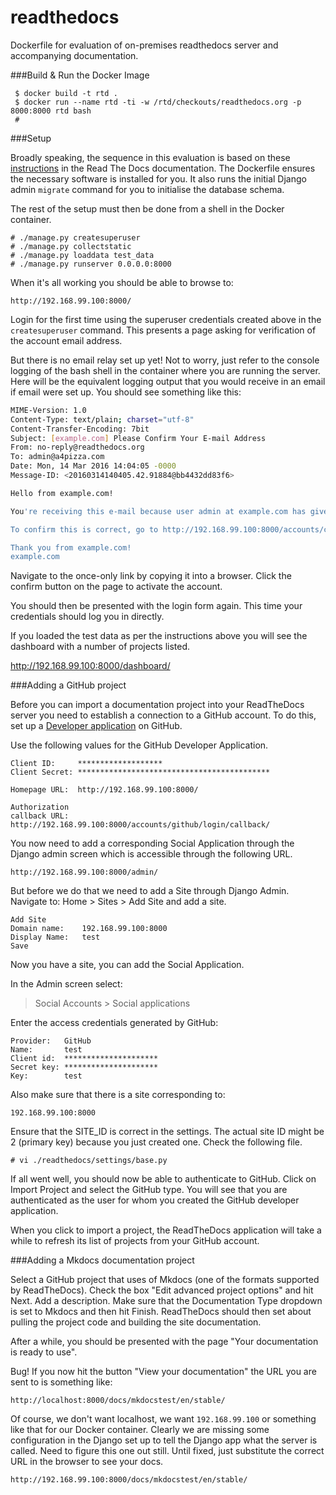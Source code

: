 readthedocs
===========

Dockerfile for evaluation of on-premises readthedocs server and accompanying documentation.

###Build & Run the Docker Image

     $ docker build -t rtd .
     $ docker run --name rtd -ti -w /rtd/checkouts/readthedocs.org -p 8000:8000 rtd bash
     #

###Setup

Broadly speaking, the sequence in this evaluation is based on these [instructions](http://docs.readthedocs.org/en/latest/install.html) in the Read The Docs documentation.  The Dockerfile ensures the necessary software is installed for you.  It also runs the initial Django admin `migrate` command for you to initialise the database schema.  

The rest of the setup must then be done from a shell in the Docker container.

    # ./manage.py createsuperuser
    # ./manage.py collectstatic
    # ./manage.py loaddata test_data
    # ./manage.py runserver 0.0.0.0:8000

When it's all working you should be able to browse to:

    http://192.168.99.100:8000/
    
Login for the first time using the superuser credentials created above in the `createsuperuser` command.  This presents a page asking for verification of the account email address.

But there is no email relay set up yet! Not to worry, just refer to the console logging of the bash shell in the container where you are running the server.  Here will be the equivalent logging output that you would receive in an email if email were set up.  You should see something like this:

```bash
MIME-Version: 1.0
Content-Type: text/plain; charset="utf-8"
Content-Transfer-Encoding: 7bit
Subject: [example.com] Please Confirm Your E-mail Address
From: no-reply@readthedocs.org
To: admin@a4pizza.com
Date: Mon, 14 Mar 2016 14:04:05 -0000
Message-ID: <20160314140405.42.91884@bb4432dd83f6>

Hello from example.com!

You're receiving this e-mail because user admin at example.com has given yours as an e-mail address to connect their account.

To confirm this is correct, go to http://192.168.99.100:8000/accounts/confirm-email/iodpdgfb78ctosoiw0qluymwgbrwfnhf5va9xyy0bbxveuwacf3wuhdxhh8huiii/

Thank you from example.com!
example.com
```

Navigate to the once-only link by copying it into a browser. Click the confirm button on the page to activate the account.

You should then be presented with the login form again.  This time your credentials should log you in directly.  

If you loaded the test data as per the instructions above you will see the dashboard with a number of projects listed.
    
http://192.168.99.100:8000/dashboard/


###Adding a GitHub project

Before you can import a documentation project into your ReadTheDocs server you need to establish a connection to a GitHub account.  To do this, set up a [Developer application](https://github.com/settings/applications/new) on GitHub.  

Use the following values for the GitHub Developer Application.

```
Client ID:     *******************
Client Secret: *******************************************

Homepage URL:  http://192.168.99.100:8000/

Authorization 
callback URL:  http://192.168.99.100:8000/accounts/github/login/callback/
```

You now need to add a corresponding Social Application through the Django admin screen which is accessible through the following URL.

    http://192.168.99.100:8000/admin/   
    
But before we do that we need to add a Site through Django Admin.  Navigate to:
Home > Sites > Add Site and add a site.

    Add Site
    Domain name:    192.168.99.100:8000
    Display Name:   test
    Save
    
Now you have a site, you can add the Social Application.         
    
In the Admin screen select:

>   Social Accounts > Social applications        

Enter the access credentials generated by GitHub:

    Provider:   GitHub
    Name:       test
    Client id:  *********************
    Secret key: *********************
    Key:        test
     
Also make sure that there is a site corresponding to:

    192.168.99.100:8000
    
Ensure that the SITE_ID is correct in the settings.  The actual site ID might be 2 (primary key) because you just created one.  Check the following file.

    # vi ./readthedocs/settings/base.py

If all went well, you should now be able to authenticate to GitHub.  Click on Import Project and select the GitHub type.  You will see that you are authenticated as the user for whom you created the GitHub developer application.

When you click to import a project, the ReadTheDocs application will take a while to refresh its list of projects from your GitHub account.

###Adding a Mkdocs documentation project

Select a GitHub project that uses of Mkdocs (one of the formats supported by ReadTheDocs).  Check the box "Edit advanced project options" and hit Next.  Add a  description.  Make sure that the Documentation Type dropdown is set to Mkdocs and then hit Finish.  ReadTheDocs should then set about pulling the project code and building the site documentation.

After a while, you should be presented with the page "Your documentation is ready to use".

Bug!  If you now hit the button "View your documentation" the URL you are sent to is something like:

    http://localhost:8000/docs/mkdocstest/en/stable/
    
Of course, we don't want localhost, we want `192.168.99.100` or something like that for our Docker container.  Clearly we are missing some configuration in the Django set up to tell the Django app what the server is called.  Need to figure this one out still.  Until fixed, just substitute the correct URL in the browser to see your docs.

    http://192.168.99.100:8000/docs/mkdocstest/en/stable/